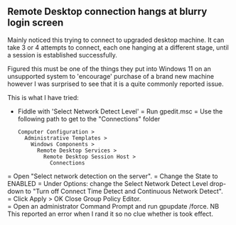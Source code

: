 ## Remote Desktop connection hangs at blurry login screen

Mainly noticed this trying to connect to upgraded desktop machine. It can take 3 or 4 attempts to connect, each one
hanging at a different stage, until a session is established successfully.

Figured this must be one of the things they put into Windows 11 on an unsupported system to 'encourage'
purchase of a brand new machine however I was surprised to see that it is a quite commonly reported issue.

This is what I have tried:

- Fiddle with 'Select Network Detect Level'
= Run gpedit.msc
= Use the following path to get to the "Connections" folder

      Computer Configuration >
        Administrative Templates >
          Windows Components >
            Remote Desktop Services >
              Remote Desktop Session Host >
                Connections

= Open "Select network detection on the server".
= Change the State to ENABLED
= Under Options: change the Select Network Detect Level drop-down to 
  "Turn off Connect Time Detect and Continuous Network Detect".  
= Click Apply > OK Close Group Policy Editor.  
= Open an administrator Command Prompt and run gpupdate /force. NB This reported an error when
  I rand it so no clue whether is took effect.
